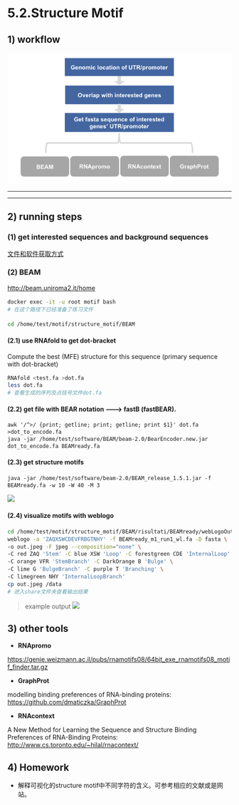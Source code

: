 # 5.2.Structure Motif

## 1) workflow

![](../../.gitbook/assets/structure_motif.pipeline.png)

---

---
## 2) running steps

### (1) get interested sequences and background sequences

[文件和软件获取方式](README.md#files) 



### (2) BEAM

http://beam.uniroma2.it/home


```bash
docker exec -it -u root motif bash
# 在这个路径下已经准备了练习文件

cd /home/test/motif/structure_motif/BEAM
```

#### (2.1) use RNAfold to get dot-bracket

Compute the best (MFE) structure for this sequence (primary sequence with dot-bracket)
```bash
RNAfold <test.fa >dot.fa
less dot.fa
# 查看生成的序列及点括号文件dot.fa
```

#### (2.2) get file with BEAR notation ---> fastB (fastBEAR).


```
awk '/^>/ {print; getline; print; getline; print $1}' dot.fa >dot_to_encode.fa
java -jar /home/test/software/BEAM/beam-2.0/BearEncoder.new.jar dot_to_encode.fa BEAMready.fa
```

#### (2.3) get structure motifs
```
java -jar /home/test/software/beam-2.0/BEAM_release_1.5.1.jar -f BEAMready.fa -w 10 -W 40 -M 3
```

![](https://tva1.sinaimg.cn/large/006y8mN6ly1g85tflwz2qj30pw0citaq.jpg)

#### (2.4) visualize motifs with weblogo

```bash
cd /home/test/motif/structure_motif/BEAM/risultati/BEAMready/webLogoOut/motifs
weblogo -a 'ZAQXSWCDEVFRBGTNHY' -f BEAMready_m1_run1_wl.fa -D fasta \
-o out.jpeg -F jpeg --composition="none" \
-C red ZAQ 'Stem' -C blue XSW 'Loop' -C forestgreen CDE 'InternalLoop' \
-C orange VFR 'StemBranch' -C DarkOrange B 'Bulge' \
-C lime G 'BulgeBranch' -C purple T 'Branching' \
-C limegreen NHY 'InternalLoopBranch'
cp out.jpeg /data
# 进入share文件夹查看输出结果
```

> example output
![](https://tva1.sinaimg.cn/large/006y8mN6ly1g85thyjml0j30ok08sgo9.jpg)

## 3) other tools

* **RNApromo**

https://genie.weizmann.ac.il/pubs/rnamotifs08/64bit_exe_rnamotifs08_motif_finder.tar.gz

* **GraphProt**

modelling binding preferences of RNA-binding proteins: https://github.com/dmaticzka/GraphProt
* **RNAcontext**

A New Method for Learning the Sequence and Structure Binding Preferences of RNA-Binding Proteins: http://www.cs.toronto.edu/~hilal/rnacontext/

## 4\) Homework

* 解释可视化的structure motif中不同字符的含义。可参考相应的文献或是网站。

